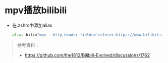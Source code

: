 # mpv播放bilibili

- 在.zshrc中添加alias

  ```bash
  alias bili="mpv --http-header-fields='referer:https://www.bilibili.com/','user-agent: Mozilla/5.0 (Windows NT 10.0; Win64; x64) AppleWebKit/537.36 (KHTML, like Gecko) Chrome/90.0.4430.72 Safari/537.36 Edg/90.0.818.39'"
  
  ```



> 参考资料：
>
> - https://github.com/the1812/Bilibili-Evolved/discussions/1762

